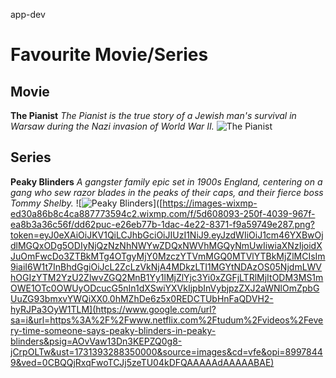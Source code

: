 app-dev
# Favourite Movie/Series 
## Movie
 **The Pianist**
*The Pianist is the true story of a Jewish man's survival in Warsaw during the Nazi invasion of World War II.*
![![The Pianist](/assets/images/pianist.jpg "The Pianist")](https://images-wixmp-ed30a86b8c4ca887773594c2.wixmp.com/f/5d608093-250f-4039-967f-ea8b3a36c56f/dd62puc-e26eb77b-1dac-4e22-8371-f9a59749e287.png?token=eyJ0eXAiOiJKV1QiLCJhbGciOiJIUzI1NiJ9.eyJzdWIiOiJ1cm46YXBwOjdlMGQxODg5ODIyNjQzNzNhNWYwZDQxNWVhMGQyNmUwIiwiaXNzIjoidXJuOmFwcDo3ZTBkMTg4OTgyMjY0MzczYTVmMGQ0MTVlYTBkMjZlMCIsIm9iaiI6W1t7InBhdGgiOiJcL2ZcLzVkNjA4MDkzLTI1MGYtNDAzOS05NjdmLWVhOGIzYTM2YzU2ZlwvZGQ2MnB1Yy1lMjZlYjc3Yi0xZGFjLTRlMjItODM3MS1mOWE1OTc0OWUyODcucG5nIn1dXSwiYXVkIjpbInVybjpzZXJ2aWNlOmZpbGUuZG93bmxvYWQiXX0.0hMZhDe6z5x0REDCTUbHnFaQDVH2-hyRJPa3OyW1TLM)

## Series 
**Peaky Blinders**
*A gangster family epic set in 1900s England, centering on a gang who sew razor blades in the peaks of their caps, and their fierce boss Tommy Shelby.*
![![Peaky Blinders](/assets/images/peakyblinders.jpg "Peaky Blinders")]([https://images-wixmp-ed30a86b8c4ca887773594c2.wixmp.com/f/5d608093-250f-4039-967f-ea8b3a36c56f/dd62puc-e26eb77b-1dac-4e22-8371-f9a59749e287.png?token=eyJ0eXAiOiJKV1QiLCJhbGciOiJIUzI1NiJ9.eyJzdWIiOiJ1cm46YXBwOjdlMGQxODg5ODIyNjQzNzNhNWYwZDQxNWVhMGQyNmUwIiwiaXNzIjoidXJuOmFwcDo3ZTBkMTg4OTgyMjY0MzczYTVmMGQ0MTVlYTBkMjZlMCIsIm9iaiI6W1t7InBhdGgiOiJcL2ZcLzVkNjA4MDkzLTI1MGYtNDAzOS05NjdmLWVhOGIzYTM2YzU2ZlwvZGQ2MnB1Yy1lMjZlYjc3Yi0xZGFjLTRlMjItODM3MS1mOWE1OTc0OWUyODcucG5nIn1dXSwiYXVkIjpbInVybjpzZXJ2aWNlOmZpbGUuZG93bmxvYWQiXX0.0hMZhDe6z5x0REDCTUbHnFaQDVH2-hyRJPa3OyW1TLM](https://www.google.com/url?sa=i&url=https%3A%2F%2Fwww.netflix.com%2Ftudum%2Fvideos%2Fevery-time-someone-says-peaky-blinders-in-peaky-blinders&psig=AOvVaw13Dn3KEPZQ0g8-jCrpOLTw&ust=1731393288350000&source=images&cd=vfe&opi=89978449&ved=0CBQQjRxqFwoTCJj5zeTU04kDFQAAAAAdAAAAABAE)



